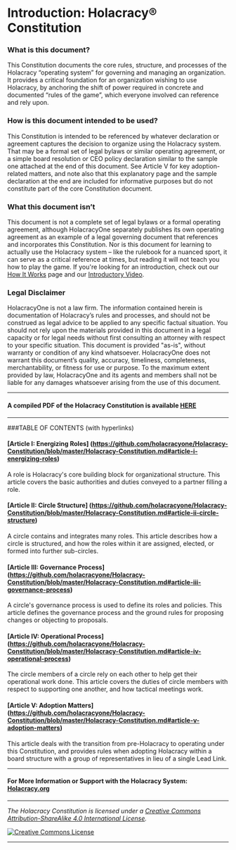 # Introduction: Holacracy® Constitution

### What is this document?

This Constitution documents the core rules, structure, and processes of the Holacracy “operating system” for governing and managing an organization. It provides a critical foundation for an organization wishing to use Holacracy, by anchoring the shift of power required in concrete and documented “rules of the game”, which everyone involved can reference and rely upon.

### How is this document intended to be used?
This Constitution is intended to be referenced by whatever declaration or agreement captures the decision to organize using the Holacracy system. That may be a formal set of legal bylaws or similar operating agreement, or a simple board resolution or CEO policy declaration similar to the sample one attached at the end of this document. See Article V for key adoption-related matters, and note also that this explanatory page and the sample declaration at the end are included for informative purposes but do not constitute part of the core Constitution document.

### What this document isn’t
This document is not a complete set of legal bylaws or a formal operating agreement, although HolacracyOne separately publishes its own operating agreement as an example of a legal governing document that references and incorporates this Constitution. Nor is this document for learning to actually use the Holacracy system – like the rulebook for a nuanced sport, it can serve as a critical reference at times, but reading it will not teach you how to play the game. If you're looking for an introduction, check out our <a href="http://holacracy.org/how-it-works" target="_blank">How It Works</a> page and our <a href="http://holacracy.org/resources/video-introduction-to-holacracy" target="_blank">Introductory Video</a>.

### Legal Disclaimer
HolacracyOne is not a law firm. The information contained herein is documentation of Holacracy’s rules and processes, and should not be construed as legal advice to be applied to any specific factual situation. You should not rely upon the materials provided in this document in a legal capacity or for legal needs without first consulting an attorney with respect to your specific situation. This document is provided "as-is", without warranty or condition of any kind whatsoever. HolacracyOne does not warrant this document’s quality, accuracy, timeliness, completeness, merchantability, or fitness for use or purpose. To the maximum extent provided by law, HolacracyOne and its agents and members shall not be liable for any damages whatsoever arising from the use of this document.

---

#### A compiled PDF of the Holacracy Constitution is available <a href="hhttps://gitprint.com/holacracyone/Holacracy-Constitution/blob/master/Holacracy-Constitution.md" target="_blank">HERE</a>

---

###TABLE OF CONTENTS
(with hyperlinks)

#### [Article I: Energizing Roles] (https://github.com/holacracyone/Holacracy-Constitution/blob/master/Holacracy-Constitution.md#article-i-energizing-roles)

A role is Holacracy's core building block for organizational structure. This article covers the basic authorities and duties conveyed to a partner filling a role.

#### [Article II: Circle Structure] (https://github.com/holacracyone/Holacracy-Constitution/blob/master/Holacracy-Constitution.md#article-ii-circle-structure)

A circle contains and integrates many roles. This article describes how a circle is structured, and how the roles within it are assigned, elected, or formed into further sub-circles.

#### [Article III: Governance Process] (https://github.com/holacracyone/Holacracy-Constitution/blob/master/Holacracy-Constitution.md#article-iii-governance-process)

A circle's governance process is used to define its roles and policies. This article defines the governance process and the ground rules for proposing changes or objecting to proposals.

#### [Article IV: Operational Process] (https://github.com/holacracyone/Holacracy-Constitution/blob/master/Holacracy-Constitution.md#article-iv-operational-process)

The circle members of a circle rely on each other to help get their operational work done. This article covers the duties of circle members with respect to supporting one another, and how tactical meetings work.

#### [Article V: Adoption Matters] (https://github.com/holacracyone/Holacracy-Constitution/blob/master/Holacracy-Constitution.md#article-v-adoption-matters)

This article deals with the transition from pre-Holacracy to operating under this Constitution, and provides rules when adopting Holacracy within a board structure with a group of representatives in lieu of a single Lead Link.

---

#### For More Information or Support with the Holacracy System: <a href="http://Holacracy.org" target="_blank">Holacracy.org</a>

---

*_The Holacracy Constitution is licensed under a <a rel="license" href="http://creativecommons.org/licenses/by-sa/4.0/">Creative Commons Attribution-ShareAlike 4.0 International License</a>._*

<a rel="license" href="http://creativecommons.org/licenses/by-sa/4.0/" target="_blank"><img alt="Creative Commons License" style="border-width:0" src="https://i.creativecommons.org/l/by-sa/4.0/88x31.png" /></a> 

---
